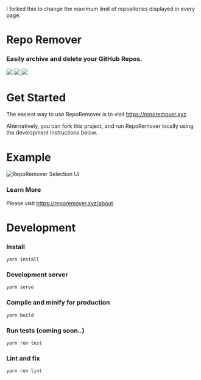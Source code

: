 I forked this to change the maximum limit of repositories displayed in every page.

# Repo Remover
### Easily archive and delete your GitHub Repos.

<p>
  <img src="https://img.shields.io/github/license/moollaza/repo-remover.svg?style=flat-square" />
  <a href="https://reporemover.xyz">
    <img src="https://img.shields.io/website/https/reporemover.xyz.svg?style=flat-square" >
  </a>
  <a title="MadeWithVueJs.com Shield" href="https://madewithvuejs.com/p/repo-remover/shield-link"> <img src="https://madewithvuejs.com/storage/repo-shields/1511-shield.svg"/></a>
</p>

# Get Started
The easiest way to use RepoRemover is to visit https://reporemover.xyz.

Alternatively, you can fork this project, and run RepoRemover locally using the development instructions below.

# Example
![RepoRemover Selection UI](./src/assets/img/reporemover-demo.gif)

### Learn More
Please visit https://reporemover.xyz/about.

# Development

### Install
```
yarn install
```

### Development server
```
yarn serve
```

### Compile and minify for production
```
yarn build
```

### Run tests (coming soon..)
```
yarn run test
```

### Lint and fix
```
yarn run lint
```
